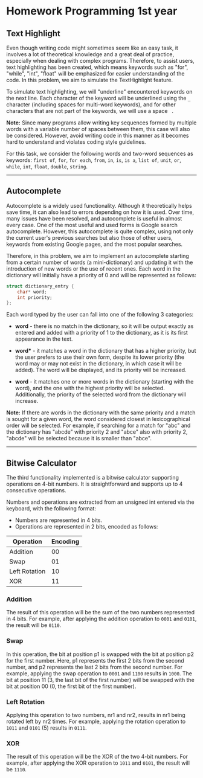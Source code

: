 # Homework Programming 1st year

## Text Highlight

Even though writing code might sometimes seem like an easy task, it involves a lot of theoretical knowledge and a great deal of practice, especially when dealing with complex programs. Therefore, to assist users, text highlighting has been created, which means keywords such as "for", "while", "int", "float" will be emphasized for easier understanding of the code. In this problem, we aim to simulate the TextHighlight feature.

To simulate text highlighting, we will "underline" encountered keywords on the next line. Each character of the keyword will be underlined using the `_` character (including spaces for multi-word keywords), and for other characters that are not part of the keywords, we will use a space ` `.

**Note:** Since many programs allow writing key sequences formed by multiple words with a variable number of spaces between them, this case will also be considered. However, avoid writing code in this manner as it becomes hard to understand and violates coding style guidelines.

For this task, we consider the following words and two-word sequences as keywords: `first of`, `for`, `for each`, `from`, `in`, `is`, `is a`, `list of`, `unit`, `or`, `while`, `int`, `float`, `double`, `string`.

---

## Autocomplete

Autocomplete is a widely used functionality. Although it theoretically helps save time, it can also lead to errors depending on how it is used. Over time, many issues have been resolved, and autocomplete is useful in almost every case. One of the most useful and used forms is Google search autocomplete. However, this autocomplete is quite complex, using not only the current user's previous searches but also those of other users, keywords from existing Google pages, and the most popular searches.

Therefore, in this problem, we aim to implement an autocomplete starting from a certain number of words (a mini-dictionary) and updating it with the introduction of new words or the use of recent ones. Each word in the dictionary will initially have a priority of 0 and will be represented as follows:

```c
struct dictionary_entry {
    char* word;
    int priority;
};
```

Each word typed by the user can fall into one of the following 3 categories:

- **word** - there is no match in the dictionary, so it will be output exactly as entered and added with a priority of 1 to the dictionary, as it is its first appearance in the text.

- **word\*** - it matches a word in the dictionary that has a higher priority, but the user prefers to use their own form, despite its lower priority (the word may or may not exist in the dictionary, in which case it will be added). The word will be displayed, and its priority will be increased.

- **word** - it matches one or more words in the dictionary (starting with the word), and the one with the highest priority will be selected. Additionally, the priority of the selected word from the dictionary will increase.

**Note:** If there are words in the dictionary with the same priority and a match is sought for a given word, the word considered closest in lexicographical order will be selected. For example, if searching for a match for "abc" and the dictionary has "abcde" with priority 2 and "abce" also with priority 2, "abcde" will be selected because it is smaller than "abce".

---

## Bitwise Calculator

The third functionality implemented is a bitwise calculator supporting operations on 4-bit numbers. It is straightforward and supports up to 4 consecutive operations.

Numbers and operations are extracted from an unsigned int entered via the keyboard, with the following format:

- Numbers are represented in 4 bits.
- Operations are represented in 2 bits, encoded as follows:

| Operation         | Encoding |
| ----------------- | -------- |
| Addition          | 00       |
| Swap              | 01       |
| Left Rotation     | 10       |
| XOR               | 11       |

### Addition

The result of this operation will be the sum of the two numbers represented in 4 bits. For example, after applying the addition operation to `0001` and `0101`, the result will be `0110`.

### Swap

In this operation, the bit at position p1 is swapped with the bit at position p2 for the first number. Here, p1 represents the first 2 bits from the second number, and p2 represents the last 2 bits from the second number. For example, applying the swap operation to `0001` and `1100` results in `1000`. The bit at position 11 (3, the last bit of the first number) will be swapped with the bit at position 00 (0, the first bit of the first number).

### Left Rotation

Applying this operation to two numbers, nr1 and nr2, results in nr1 being rotated left by nr2 times. For example, applying the rotation operation to `1011` and `0101` (5) results in `0111`.

### XOR

The result of this operation will be the XOR of the two 4-bit numbers. For example, after applying the XOR operation to `1011` and `0101`, the result will be `1110`.
